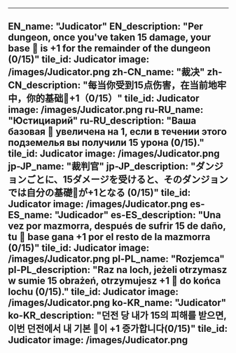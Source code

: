 ---

EN_name: "Judicator"
EN_description: "Per dungeon, once you've taken 15 damage, your base 🔸 is +1 for the remainder of the dungeon (0/15)"
tile_id: Judicator
image: /images/Judicator.png
zh-CN_name: "裁决"
zh-CN_description: "每当你受到15点伤害，在当前地牢中，你的基础🔸+1（0/15）"
tile_id: Judicator
image: /images/Judicator.png
ru-RU_name: "Юстициарий"
ru-RU_description: "Ваша базовая 🔸 увеличена на 1, если в течении этого подземелья вы получили 15 урона (0/15)."
tile_id: Judicator
image: /images/Judicator.png
jp-JP_name: "裁判官"
jp-JP_description: "ダンジョンごとに、15ダメージを受けると、そのダンジョンでは自分の基礎🔸が+1となる (0/15)"
tile_id: Judicator
image: /images/Judicator.png
es-ES_name: "Judicador"
es-ES_description: "Una vez por mazmorra, después de sufrir 15 de daño, tu 🔸 base gana +1 por el resto de la mazmorra (0/15)"
tile_id: Judicator
image: /images/Judicator.png
pl-PL_name: "Rozjemca"
pl-PL_description: "Raz na loch, jeżeli otrzymasz w sumie 15 obrażeń, otrzymujesz +1 🔸 do końca lochu (0/15)."
tile_id: Judicator
image: /images/Judicator.png
ko-KR_name: "Judicator"
ko-KR_description: "던전 당 내가 15의 피해를 받으면, 이번 던전에서 내 기본 🔸이 +1 증가합니다(0/15)"
tile_id: Judicator
image: /images/Judicator.png
---